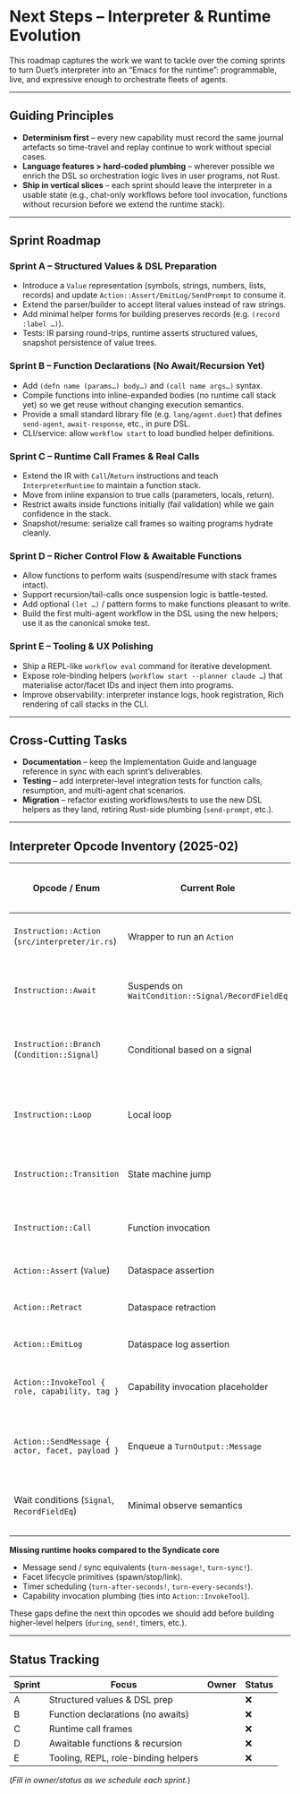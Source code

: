 # Next Steps – Interpreter & Runtime Evolution

This roadmap captures the work we want to tackle over the coming sprints to
turn Duet’s interpreter into an “Emacs for the runtime”: programmable, live,
and expressive enough to orchestrate fleets of agents.

---

## Guiding Principles

- **Determinism first** – every new capability must record the same journal
  artefacts so time-travel and replay continue to work without special cases.
- **Language features > hard-coded plumbing** – wherever possible we enrich the
  DSL so orchestration logic lives in user programs, not Rust.
- **Ship in vertical slices** – each sprint should leave the interpreter in a
  usable state (e.g., chat-only workflows before tool invocation, functions
  without recursion before we extend the runtime stack).

---

## Sprint Roadmap

### Sprint A – Structured Values & DSL Preparation
- Introduce a `Value` representation (symbols, strings, numbers, lists,
  records) and update `Action::Assert/EmitLog/SendPrompt` to consume it.
- Extend the parser/builder to accept literal values instead of raw strings.
- Add minimal helper forms for building preserves records (e.g. `(record :label …)`).
- Tests: IR parsing round-trips, runtime asserts structured values, snapshot
  persistence of value trees.

### Sprint B – Function Declarations (No Await/Recursion Yet)
- Add `(defn name (params…) body…)` and `(call name args…)` syntax.
- Compile functions into inline-expanded bodies (no runtime call stack yet) so
  we get reuse without changing execution semantics.
- Provide a small standard library file (e.g. `lang/agent.duet`) that defines
  `send-agent`, `await-response`, etc., in pure DSL.
- CLI/service: allow `workflow start` to load bundled helper definitions.

### Sprint C – Runtime Call Frames & Real Calls
- Extend the IR with `Call`/`Return` instructions and teach
  `InterpreterRuntime` to maintain a function stack.
- Move from inline expansion to true calls (parameters, locals, return).
- Restrict awaits inside functions initially (fail validation) while we gain
  confidence in the stack.
- Snapshot/resume: serialize call frames so waiting programs hydrate cleanly.

### Sprint D – Richer Control Flow & Awaitable Functions
- Allow functions to perform waits (suspend/resume with stack frames intact).
- Support recursion/tail-calls once suspension logic is battle-tested.
- Add optional `(let …)` / pattern forms to make functions pleasant to write.
- Build the first multi-agent workflow in the DSL using the new helpers; use it
  as the canonical smoke test.

### Sprint E – Tooling & UX Polishing
- Ship a REPL-like `workflow eval` command for iterative development.
- Expose role-binding helpers (`workflow start --planner claude …`) that
  materialise actor/facet IDs and inject them into programs.
- Improve observability: interpreter instance logs, hook registration, Rich
  rendering of call stacks in the CLI.

---

## Cross-Cutting Tasks

- **Documentation** – keep the Implementation Guide and language reference in
  sync with each sprint’s deliverables.
- **Testing** – add interpreter-level integration tests for function calls,
  resumption, and multi-agent chat scenarios.
- **Migration** – refactor existing workflows/tests to use the new DSL helpers
  as they land, retiring Rust-side plumbing (`send-prompt`, etc.).

---

## Interpreter Opcode Inventory (2025-02)

| Opcode / Enum                                    | Current Role                                        | Notes & Alignment w/ Syndicate Primitives |
|--------------------------------------------------|------------------------------------------------------|-------------------------------------------|
| `Instruction::Action` (`src/interpreter/ir.rs`)  | Wrapper to run an `Action`                           | Good fit for “turn-assert!/message!” style effects. |
| `Instruction::Await`                             | Suspends on `WaitCondition::Signal/RecordFieldEq`    | Maps to dataspace observe; no support yet for richer patterns. |
| `Instruction::Branch` (`Condition::Signal`)      | Conditional based on a signal                        | Overlaps with `await` + manual state; consider library helper instead. |
| `Instruction::Loop`                              | Local loop                                            | Pure control-flow; keep, but ensure library forms prefer higher-level combinators. |
| `Instruction::Transition`                        | State machine jump                                    | Core primitive analogous to Syndicate state transitions. |
| `Instruction::Call`                              | Function invocation                                   | Runtime supports stack frames; aligns with Scheme-style functions. |
| `Action::Assert` (`Value`)                       | Dataspace assertion                                   | Direct match for `turn-assert!`. |
| `Action::Retract`                                | Dataspace retraction                                  | Implemented by tracking assertion handles; mirrors `turn-retract!`. |
| `Action::EmitLog`                                | Dataspace log assertion                               | OK; library helper can expose `log`. |
| `Action::InvokeTool { role, capability, tag }`   | Capability invocation placeholder                     | Still unimplemented; needs runtime hook akin to capability invoker. |
| `Action::SendMessage { actor, facet, payload }`  | Enqueue a `TurnOutput::Message`                        | New primitive; mirrors `turn-message!` and underpins future `send!` helper. |
| Wait conditions (`Signal`, `RecordFieldEq`)      | Minimal observe semantics                             | Need richer pattern DSL inspired by Syndicate’s captures. |

**Missing runtime hooks compared to the Syndicate core**

- Message send / sync equivalents (`turn-message!`, `turn-sync!`).
- Facet lifecycle primitives (spawn/stop/link).
- Timer scheduling (`turn-after-seconds!`, `turn-every-seconds!`).
- Capability invocation plumbing (ties into `Action::InvokeTool`).

These gaps define the next thin opcodes we should add before building higher-level helpers (`during`, `send!`, timers, etc.).

---

## Status Tracking

| Sprint | Focus                                | Owner | Status |
|--------|--------------------------------------|-------|--------|
| A      | Structured values & DSL prep         |       | ❌     |
| B      | Function declarations (no awaits)    |       | ❌     |
| C      | Runtime call frames                  |       | ❌     |
| D      | Awaitable functions & recursion      |       | ❌     |
| E      | Tooling, REPL, role-binding helpers  |       | ❌     |

(*Fill in owner/status as we schedule each sprint.*)
